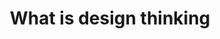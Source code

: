 ---
content_type: topic
ready: true
tags:
- design-thinking
- design-thinking-sprint
title: What is design thinking
---